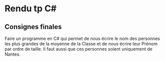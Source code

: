 ﻿# Rendu tp C# 
## Consignes finales 
Faire un programme en C# qui permet de nous écrire le nom des personnes les plus grandes de la
moyenne de la Classe et de nous écrire leur Prénom par ordre de taille. Il faut aussi que ces personnes
soient uniquement de Nantes.